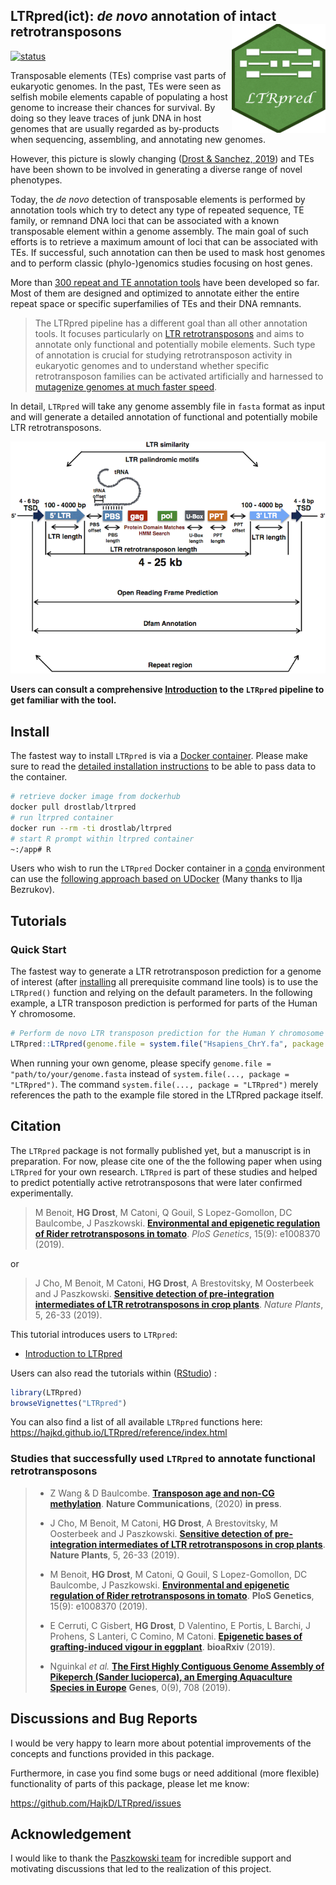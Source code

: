 ## __LTRpred(ict)__: _de novo_ annotation of intact retrotransposons <img src="inst/LTRpred_logo.png" align="right" height="174" width="150" />

[![status](https://joss.theoj.org/papers/eeb2359d2459d3ae448cafac3ae33211/status.svg)](https://joss.theoj.org/papers/eeb2359d2459d3ae448cafac3ae33211)

Transposable elements (TEs) comprise vast parts of eukaryotic genomes.
In the past, TEs were seen as selfish mobile elements capable of populating a host genome to increase their chances for survival. By doing so they leave traces of junk DNA in host genomes that are usually regarded as by-products when sequencing, assembling, and annotating new genomes.

However, this picture is slowly changing ([Drost & Sanchez, 2019](https://academic.oup.com/gbe/article/11/12/3382/5637757)) and TEs have been shown to be involved in generating a diverse range of novel phenotypes.

Today, the _de novo_ detection of transposable elements is performed by annotation tools which try to detect any type of repeated sequence, TE family, or remnand DNA loci that can be associated with a known transposable element within a genome assembly. The main goal of such efforts is to retrieve a maximum amount of loci that can be associated with TEs. If successful, such annotation can then be used to mask host genomes and to perform classic (phylo-)genomics studies focusing on host genes.

More than [300 repeat and TE annotation tools](https://docs.google.com/spreadsheets/d/1UBK70zExiL0gFVaIAILiGhflCGXAq_SF_lymaxTE1pY/edit#gid=0) have been developed so far. Most of them are designed and optimized to annotate either the entire repeat space or specific superfamilies of TEs and their DNA remnants.

>The LTRpred pipeline has a different goal than all other annotation tools. It focuses particularly on [LTR retrotransposons](https://www.ncbi.nlm.nih.gov/pmc/articles/PMC463057/) and aims to annotate only functional and potentially mobile elements. Such type of annotation is crucial for studying retrotransposon activity in eukaryotic genomes and to understand whether specific retrotransposon families can be activated artificially and harnessed to [mutagenize genomes at much faster speed](https://www.slcu.cam.ac.uk/news/tomato-jumping-genes).

In detail, `LTRpred` will take any genome assembly file in `fasta` format as input and will generate a detailed annotation of functional and potentially mobile LTR retrotransposons.

![](vignettes/LTRfeatures.png)


__Users can consult a comprehensive [Introduction](https://hajkd.github.io/LTRpred/articles/Introduction.html) to the `LTRpred` pipeline to get familiar with the tool.__

## Install

The fastest way to install `LTRpred` is via a [Docker container](https://hub.docker.com/r/drostlab/ltrpred).
Please make sure to read the [detailed installation instructions](https://hajkd.github.io/LTRpred/articles/Introduction.html#installation) to be able to
pass data to the container.

```bash
# retrieve docker image from dockerhub
docker pull drostlab/ltrpred
# run ltrpred container
docker run --rm -ti drostlab/ltrpred
# start R prompt within ltrpred container
~:/app# R
```

Users who wish to run the `LTRpred` Docker container in a [conda](https://docs.conda.io/en/latest/) environment 
can use the [following approach based on UDocker](https://github.com/HajkD/LTRpred/issues/16) (Many thanks to Ilja Bezrukov). 

## Tutorials

### Quick Start

The fastest way to generate a LTR retrotransposon prediction for a genome of interest (after [installing](https://hajkd.github.io/LTRpred/articles/Introduction.html) all prerequisite command line tools) is to use the
`LTRpred()` function and relying on the default parameters. In the following example,
a LTR transposon prediction is performed for parts of the Human Y chromosome.

```r
# Perform de novo LTR transposon prediction for the Human Y chromosome
LTRpred::LTRpred(genome.file = system.file("Hsapiens_ChrY.fa", package = "LTRpred"))
```

When running your own genome, please specify `genome.file = "path/to/your/genome.fasta` instead of `system.file(..., package = "LTRpred")`. The command `system.file(..., package = "LTRpred")` merely references the path to the example file stored in the LTRpred package itself.


## Citation
The `LTRpred` package is not formally published yet, but a manuscript is in preparation. For now, please cite one of the the following paper when using `LTRpred` for your own research. `LTRpred` is part of these studies and helped to predict potentially active retrotransposons that were later confirmed experimentally.

> M Benoit, __HG Drost__, M Catoni, Q Gouil, S Lopez-Gomollon, DC Baulcombe, J Paszkowski. [__Environmental and epigenetic regulation of Rider retrotransposons in tomato__](https://journals.plos.org/plosgenetics/article?id=10.1371/journal.pgen.1008370). _PloS Genetics_, 15(9):
e1008370 (2019). 

or

> J Cho, M Benoit, M Catoni, __HG Drost__, A Brestovitsky, M Oosterbeek and J Paszkowski.  [__Sensitive detection of pre-integration intermediates of LTR retrotransposons in crop plants__](https://www.nature.com/articles/s41477-018-0320-9). _Nature Plants_, 5,  26-33 (2019).


This tutorial introduces users to `LTRpred`:

- [Introduction to LTRpred](https://hajkd.github.io/LTRpred/articles/Introduction.html)

Users can also read the tutorials within ([RStudio](http://www.rstudio.com/)) :

```r
library(LTRpred)
browseVignettes("LTRpred")
```

You can also find a list of all available `LTRpred` functions here: https://hajkd.github.io/LTRpred/reference/index.html

### Studies that successfully used `LTRpred` to annotate functional retrotransposons

> - Z Wang & D Baulcombe. [__Transposon age and non-CG methylation__](https://www.nature.com/articles/s41467-020-14995-6). __Nature Communications__, (2020) __in press__.
> - J Cho, M Benoit, M Catoni, __HG Drost__, A Brestovitsky, M Oosterbeek and J Paszkowski.  [__Sensitive detection of pre-integration intermediates of LTR retrotransposons in crop plants__](https://www.nature.com/articles/s41477-018-0320-9). __Nature Plants__, 5,  26-33 (2019).
>
> - M Benoit, __HG Drost__, M Catoni, Q Gouil, S Lopez-Gomollon, DC Baulcombe, J Paszkowski. [__Environmental and epigenetic regulation of Rider retrotransposons in tomato__](https://journals.plos.org/plosgenetics/article?id=10.1371/journal.pgen.1008370). __PloS Genetics__, 15(9): e1008370 (2019). 
>
> - E Cerruti, C Gisbert, __HG Drost__, D Valentino, E Portis, L Barchi, J Prohens, S Lanteri, C Comino,  M Catoni. [__Epigenetic bases of grafting-induced vigour in eggplant__](https://www.biorxiv.org/content/10.1101/831719v1). __bioaRxiv__ (2019).
>
> - Nguinkal _et al._ [__The First Highly Contiguous Genome Assembly of Pikeperch (Sander lucioperca), an Emerging Aquaculture Species in Europe__](https://www.mdpi.com/2073-4425/10/9/708/htm) __Genes__, 0(9), 708 (2019).

## Discussions and Bug Reports

I would be very happy to learn more about potential improvements of the concepts and functions
provided in this package.

Furthermore, in case you find some bugs or need additional (more flexible) functionality of parts
of this package, please let me know:

https://github.com/HajkD/LTRpred/issues

## Acknowledgement

I would like to thank the [Paszkowski team](http://www.slcu.cam.ac.uk/research/paszkowski-group/group-members) for incredible support and motivating discussions that led to 
the realization of this project.



